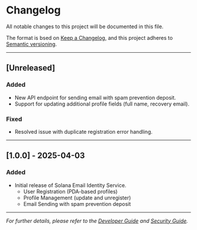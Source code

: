 # Changelog

All notable changes to this project will be documented in this file.

The format is bsed on [Keep a Changelog](https://keepachangelog.com/en/1.0.0/), and this project adheres to [Semantic versioning](https://semver.org/spec/v2.0.0.html).

---

## [Unreleased]

### Added

- New API endpoint for sending email with spam prevention deposit.
- Support for updating additional profile fields (full name, recovery email).

### Fixed

- Resolved issue with duplicate registration error handling.

---

## [1.0.0] - 2025-04-03

### Added

- Initial release of Solana Email Identity Service.
  - User Registration (PDA-based profiles)
  - Profile Management (update and unregister)
  - Email Sending with spam prevention deposit

---

_For further details, please refer to the [Developer Guide](./DEVELOPER_GUIDE.md) and [Security Guide](./SECURITY_GUIDE.md)._
